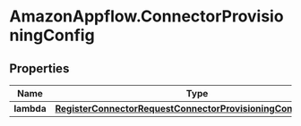 # AmazonAppflow.ConnectorProvisioningConfig

## Properties

Name | Type | Description | Notes
------------ | ------------- | ------------- | -------------
**lambda** | [**RegisterConnectorRequestConnectorProvisioningConfigLambda**](RegisterConnectorRequestConnectorProvisioningConfigLambda.md) |  | [optional] 


